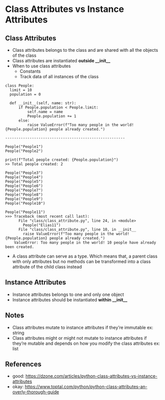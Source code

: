 # Class Attributes vs Instance Attributes

## Class Attributes
- Class attributes belongs to the class and are shared with all the objects of the class
- Class attributes are instantiated **outside \_\_init\_\_**
- When to use class attributes
  - Constants
  - Track data of all instances of the class

```  
class People:
  limit = 10
  population = 0

  def __init__(self, name: str):
      if People.population < People.limit:
          self.name = name
          People.population += 1
      else:
          raise ValueError(f"Too many people in the world! {People.population} people already created.")

------------------------------------------------------

People("People1")
People("People2")

print(f"Total people created: {People.population}")
>> Total people created: 2

People("People3")
People("People4")
People("People5")
People("People6")
People("People7")
People("People8")
People("People9")
People("People10")

People("People11")
>>> Traceback (most recent call last):
      File "class/class_attribute.py", line 24, in <module>
        People("Elias11")
      File "class/class_attribute.py", line 10, in __init__
        raise ValueError(f"Too many people in the world! {People.population} people already created.")
    ValueError: Too many people in the world! 10 people have already been created.
```

  - A class attribute can serve as a type. Which means that, a parent class with only attributes but no methods can be transformed into a class attribute of the child class instead

## Instance Attributes
- Instance attributes belongs to one and only one object
- Instance attributes should be instantiated **within \_\_init\_\_**

## Notes
- Class attributes mutate to instance attributes if they’re immutable ex: string
- Class attributes might or might not mutate to instance attributes if they’re mutable and depends on how you modify the class attributes ex: list

## References
- good: https://dzone.com/articles/python-class-attributes-vs-instance-attributes
- okay: https://www.toptal.com/python/python-class-attributes-an-overly-thorough-guide
